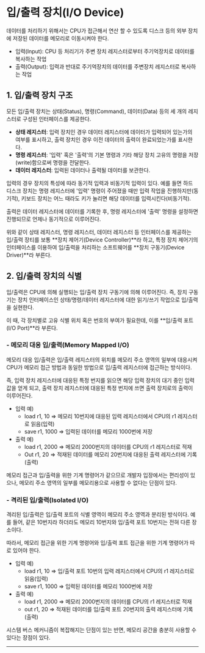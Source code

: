 # 입/출력 장치(I/O Device)

데이터를 처리하기 위해서는 CPU가 접근해서 연산 할 수 있도록 디스크 등의 외부 장치에 저장된 데이터를 메모리로 이동시켜야 한다.

- 입력(Input): CPU 등 처리기가 주변 장치 레지스터로부터 주기억장치로 데이터를 복사하는 작업
- 출력(Output): 입력과 반대로 주기억장치의 데이터를 주변장치 레지스터로 복사하는 작업

## 1. 입/출력 장치 구조

모든 입/출력 장치는 상태(Status), 명령(Command), 데이터(Data) 등의 세 개의 레지스터로 구성된 인터페이스를 제공한다.

- **상태 레지스터**: 입력 장치인 경우 데이터 레지스터에 데이터가 입력되어 있는가의 여부를 표시하고, 출력 장치인 경우 이전 데이터의 출력이 완료되었는가를 표시한다.
- **명령 레지스터**: '입력' 혹은 '출력'의 기본 명령과 기타 해당 장치 고유의 명령을 저장(write)함으로써 명령을 전달한다.
- **데이터 레지스터**: 입력된 데이터나 출력될 데이터를 보관한다.

입력의 경우 장치의 특성에 따라 동기적 입력과 비동기적 입력이 있다. 예를 들면 하드 디스크 장치는 명령 레지스터에 '입력' 명령이 주어졌을 때만 입력 작업을 진행하지만(동기적), 키보드 장치는 어느 때라도 키가 눌리면 해당 데이터를 입력시킨다(비동기적).

출력은 데이터 레지스터에 데이터를 기록한 후, 명령 레지스터에 '출력' 명령을 설정하면 진행되므로 언제나 동기적으로 이루어진다.

위와 같이 상태 레지스터, 명령 레지스터, 데이터 레지스터 등 인터페이스를 제공하는 입/출력 장티를 보통 **장치 제어기(Device Controller)**라 하고, 특정 장치 제어기의 인터페이스를 이용하여 입/출력을 처리하는 소프트웨어를 **장치 구동기(Device Driver)**라 부른다.

## 2. 입/출력 장치의 식별

입/출력은 CPU에 의해 실행되는 입/출력 장치 구동기에 의해 이루어진다. 즉, 장치 구동기는 장치 인터페이스인 상태/명령/데이터 레지스터에 대한 읽기/쓰기 작업으로 입/출력을 실현한다.

이 때, 각 장치별로 고유 식별 위치 혹은 번호의 부여가 필요한데, 이를 **입/출력 포트(I/O Port)**라 부른다.

### - 메모리 대응 입/출력(Memory Mapped I/O)

메모리 대응 입/출력은 입/출력 레지스터의 위치를 메모리 주소 영역의 일부에 대응시켜 CPU가 메모리 접근 방법과 동일한 방법으로 입/출력 레지스터에 접근하는 방식이다.

즉, 입력 장치 레지스터에 대응된 특정 번지를 읽으면 해당 입력 장치의 대기 중인 입력 값을 얻게 되고, 출력 장치 레지스터에 대응된 특정 번지에 쓰면 출력 장치로의 출력이 이루어진다.

- 입력 예)
  - load r1, 10 =>  메모리 10번지에 대응된 입력 레지스터에서 CPU의 r1 레지스터로 읽음(입력)
  - save r1, 1000 => 입력된 데이터를 메모리 1000번에 저장
- 출력 예)
  - load r1, 2000 => 메모리 2000번지의 데이터를 CPU의 r1 레지스터로 적재
  - Out r1, 20 => 적재된 데이터를 메모리 20번지에 대응된 출력 레지스터에 기록(출력)

메모리 접근과 입/출력을 위한 기계 명령어가 같으므로 개발자 입장에서는 편리성이 있으나, 메모리 주소 영역의 일부를 메모리용으로 사용할 수 없다는 단점이 있다.

### - 격리된 입/출력(Isolated I/O)

격리된 입/출력은 입/출력 포트의 식별 영역이 메모리 주소 영역과 분리된 방식이다. 예를 들어, 같은 10번지라 하더라도 메모리 10번지와 입/출력 포트 10번지는 전혀 다른 장소이다.

따라서, 메모리 접근을 위한 기계 명령어와 입/출력 포트 접근을 위한 기계 명령어가 따로 있어야 한다.

- 입력 예)
  - load r1, 10 =>  입/출력 포트 10번의 입력 레지스터에서 CPU의 r1 레지스터로 읽음(입력)
  - save r1, 1000 => 입력된 데이터를 메모리 1000번에 저장
- 출력 예)
  - load r1, 2000 => 메모리 2000번지의 데이터를 CPU의 r1 레지스터로 적재
  - out r1, 20 => 적재된 데이터를 입/출력 포트 20번지의 출력 레지스터에 기록(출력)

시스템 버스 메커니즘이 복잡해지는 단점이 있는 반면, 메모리 공간을 충분히 사용할 수 있다는 장점이 있다.

---